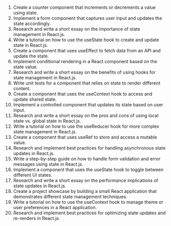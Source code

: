 

1. Create a counter component that increments or decrements a value using state.
2. Implement a form component that captures user input and updates the state accordingly.
3. Research and write a short essay on the importance of state management in React.js.
4. Write a tutorial on how to use the useState hook to create and update state in React.js.
5. Create a component that uses useEffect to fetch data from an API and update the state.
6. Implement conditional rendering in a React component based on the state value.
7. Research and write a short essay on the benefits of using hooks for state management in React.js.
8. Write unit tests for a component that relies on state to render different content.
9. Create a component that uses the useContext hook to access and update shared state.
10. Implement a controlled component that updates its state based on user input.
11. Research and write a short essay on the pros and cons of using local state vs. global state in React.js.
12. Write a tutorial on how to use the useReducer hook for more complex state management in React.js.
13. Create a component that uses useRef to store and access a mutable value.
14. Research and implement best practices for handling asynchronous state updates in React.js.
15. Write a step-by-step guide on how to handle form validation and error messages using state in React.js.
16. Implement a component that uses the useState hook to toggle between different UI states.
17. Research and write a short essay on the performance implications of state updates in React.js.
18. Create a project showcase by building a small React application that demonstrates different state management techniques.
19. Write a tutorial on how to use the useContext hook to manage theme or user preferences in a React application.
20. Research and implement best practices for optimizing state updates and re-renders in React.js.

